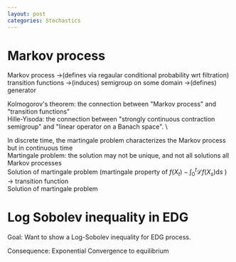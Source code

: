 ```yaml
---
layout: post
categories: Stochastics
---
```


# Markov process

Markov process ->(defines via regaular conditional probability wrt filtration) transition functions ->(induces) semigroup on some domain ->(defines) generator 

Kolmogorov's theorem: the connection between "Markov process" and "transition functions"\
Hille-Yisoda: the connection between "strongly continuous contraction semigroup" and "linear operator on a Banach space". \

In discrete time, the martingale problem characterizes the Markov process but in continuous time\
Martingale problem: the solution may not be unique, and not all solutions all Markov processes\
Solution of martingale problem (martingale property of $f(X_t) - \int_0^t \mathcal{L}f(X_s) \mathrm{d} s$ ) -> transition function \
Solution of martingale problem

# Log Sobolev inequality in EDG

Goal: Want to show a Log-Sobolev inequality for EDG process.

Consequence: Exponential Convergence to equilibrium

 


